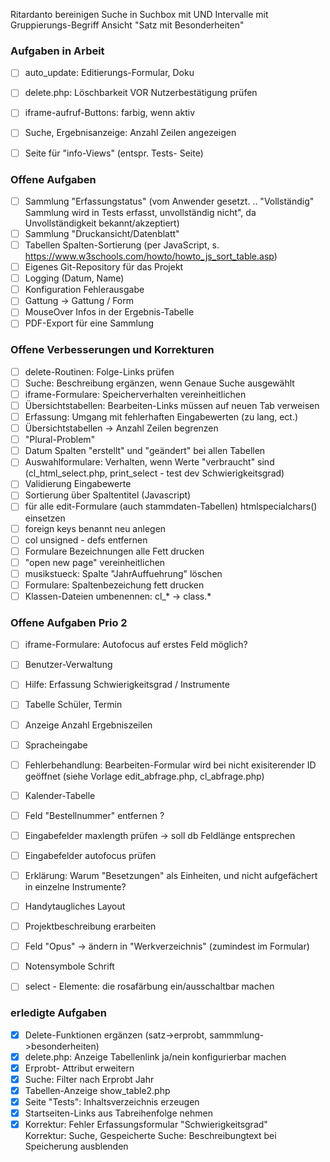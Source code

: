 ﻿
Ritardanto bereinigen 
Suche in Suchbox mit UND 
Intervalle mit Gruppierungs-Begriff
Ansicht "Satz mit Besonderheiten" 


###  Aufgaben in Arbeit
- [ ] auto_update: Editierungs-Formular, Doku 
- [ ] delete.php: Löschbarkeit VOR Nutzerbestätigung prüfen
- [ ] iframe-aufruf-Buttons: farbig, wenn aktiv 
- [ ] Suche, Ergebnisanzeige: Anzahl Zeilen angezeigen
- [ ] Seite für "info-Views" (entspr. Tests- Seite) 



### Offene Aufgaben 
- [ ] Sammlung "Erfassungstatus" (vom Anwender gesetzt. .. "Vollständig" Sammlung wird in Tests erfasst, unvollständig nicht", da Unvollständigkeit bekannt/akzeptiert) 
- [ ] Sammlung "Druckansicht/Datenblatt" 
- [ ] Tabellen Spalten-Sortierung (per JavaScript, s. https://www.w3schools.com/howto/howto_js_sort_table.asp) 
- [ ] Eigenes Git-Repository für das Projekt 
- [ ] Logging (Datum, Name)
- [ ] Konfiguration Fehlerausgabe
- [ ] Gattung -> Gattung / Form 
- [ ] MouseOver Infos in der Ergebnis-Tabelle 
- [ ] PDF-Export für eine Sammlung 

### Offene Verbesserungen und Korrekturen 
- [ ] delete-Routinen: Folge-Links prüfen  
- [ ] Suche: Beschreibung ergänzen, wenn Genaue Suche ausgewählt 
- [ ] iframe-Formulare: Speicherverhalten vereinheitlichen 
- [ ] Übersichtstabellen: Bearbeiten-Links müssen auf neuen Tab verweisen
- [ ] Erfassung: Umgang mit fehlerhaften Eingabewerten (zu lang, ect.)
- [ ] Übersichtstabellen -> Anzahl Zeilen begrenzen
- [ ] "Plural-Problem" 
- [ ] Datum Spalten "erstellt" und "geändert" bei allen Tabellen
- [ ] Auswahlformulare: Verhalten, wenn Werte "verbraucht" sind (cl_html_select.php, print_select - test dev Schwierigkeitsgrad) 
- [ ] Validierung Eingabewerte
- [ ] Sortierung über Spaltentitel (Javascript)
- [ ] für alle edit-Formulare (auch stammdaten-Tabellen) htmlspecialchars() einsetzen
- [ ] foreign keys benannt neu anlegen 
- [ ] col unsigned - defs entfernen 
- [ ] Formulare Bezeichnungen alle Fett drucken 
- [ ] "open new page" vereinheitlichen 
- [ ] musikstueck: Spalte "JahrAuffuehrung" löschen
- [ ] Formulare: Spaltenbezeichung fett drucken
- [ ] Klassen-Dateien umbenennen: cl_* -> class.*  

### Offene Aufgaben Prio 2
- [ ] iframe-Formulare: Autofocus auf erstes Feld möglich? 
- [ ] Benutzer-Verwaltung  
- [ ] Hilfe: Erfassung Schwierigkeitsgrad / Instrumente 
- [ ] Tabelle Schüler, Termin 
- [ ] Anzeige Anzahl Ergebniszeilen
- [ ] Spracheingabe 
- [ ] Fehlerbehandlung: Bearbeiten-Formular wird bei nicht exisiterender ID geöffnet (siehe Vorlage edit_abfrage.php, cl_abfrage.php) 
- [ ] Kalender-Tabelle 
- [ ] Feld "Bestellnummer" entfernen ?
- [ ] Eingabefelder maxlength prüfen -> soll db Feldlänge entsprechen 
- [ ] Eingabefelder autofocus prüfen 
- [ ] Erklärung: Warum "Besetzungen" als Einheiten, und nicht aufgefächert in einzelne Instrumente? 
- [ ] Handytaugliches Layout 
- [ ] Projektbeschreibung erarbeiten 
- [ ] Feld "Opus" -> ändern in "Werkverzeichnis" (zumindest im Formular)
- [ ] Notensymbole Schrift
- [ ] select - Elemente: die rosafärbung ein/ausschaltbar machen



### erledigte Aufgaben 
- [X] Delete-Funktionen ergänzen (satz->erprobt, sammmlung->besonderheiten) 
- [X] delete.php: Anzeige Tabellenlink ja/nein konfigurierbar machen 
- [X] Erprobt- Attribut erweitern 
- [X] Suche: Filter nach Erprobt Jahr
- [X] Tabellen-Anzeige show_table2.php
- [X] Seite "Tests": Inhaltsverzeichnis erzeugen
- [X] Startseiten-Links aus Tabreihenfolge nehmen 
- [X] Korrektur: Fehler Erfassungsformular "Schwierigkeitsgrad"  
Korrektur: Suche, Gespeicherte Suche: Beschreibungtext bei Speicherung ausblenden